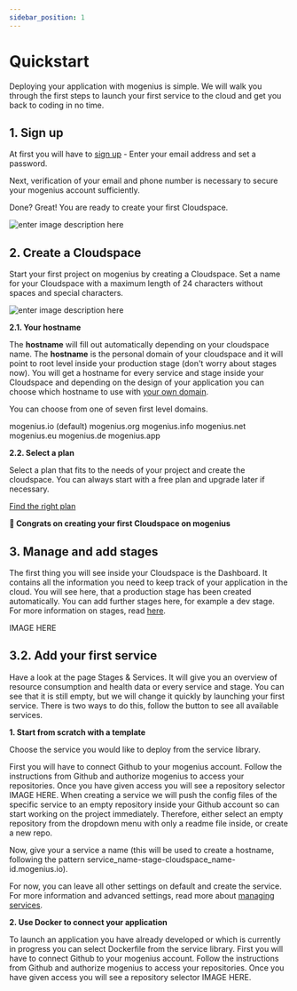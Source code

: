 ```yaml
---
sidebar_position: 1
---
```


# Quickstart
Deploying your application with mogenius is simple. We will walk you through the first steps to launch your first service to the cloud and get you back to coding in no time.

## **1. Sign up​**
At first you will have to [sign up](https://studio.mogenius.com/user/registration) - Enter your email address and set a password.

Next, verification of your email and phone number is necessary to secure your mogenius account sufficiently.

Done? Great! You are ready to create your first Cloudspace.

![enter image description here](https://api.mogenius.com/file/id/115e92a0-6daa-4b15-9420-438448351d89)

## **2. Create a Cloudspace**

Start your first project on mogenius by creating a Cloudspace. Set a name for your Cloudspace with a maximum length of 24 characters without spaces and special characters.

![enter image description here](https://api.mogenius.com/file/id/a8c2aaca-fbe7-401a-bf63-0c99024e2c94)

**2.1. Your hostname**

The **hostname** will fill out automatically depending on your cloudspace name. The **hostname** is the personal domain of your cloudspace and it will point to root level inside your production stage (don't worry about stages now). You will get a hostname for every service and stage inside your Cloudspace and depending on the design of your application you can choose which hostname to use with [your own domain](#).

You can choose from one of seven first level domains.

mogenius.io (default)
mogenius.org
mogenius.info
mogenius.net
mogenius.eu
mogenius.de
mogenius.app

**2.2. Select a plan**

Select a plan that fits to the needs of your project and create the cloudspace. You can always start with a free plan and upgrade later if necessary.

[Find the right plan](#)

**🥳 Congrats on creating your first Cloudspace on mogenius**

## **3. Manage and add stages**

The first thing you will see inside your Cloudspace is the Dashboard. It contains all the information you need to keep track of your application in the cloud. You will see here, that a production stage has been created automatically. You can add further stages here, for example a dev stage. For more information on stages, read [here](#).

IMAGE HERE

## **3.2. Add your first service**

Have a look at the page Stages & Services. It will give you an overview of resource consumption and health data or every service and stage. You can see that it is still empty, but we will change it quickly by launching your first service. There is two ways to do this, follow the button to see all available services.

**1. Start from scratch with a template**

Choose the service you would like to deploy from the service library.

First you will have to connect Github to your mogenius account. Follow the instructions from Github and authorize mogenius to access your repositories. Once you have given access you will see a repository selector IMAGE HERE. When creating a service we will push the config files of the specific service to an empty repository inside your Github account so can start working on the project immediately. Therefore, either select an empty repository from the dropdown menu with only a readme file inside, or create a new repo.

Now, give your a service a name (this will be used to create a hostname, following the pattern service_name-stage-cloudspace_name-id.mogenius.io).

For now, you can leave all other settings on default and create the service. For more information and advanced settings, read more about [managing services](#).

**2. Use Docker to connect your application**

To launch an application you have already developed or which is currently in progress you can select Dockerfile from the service library. First you will have to connect Github to your mogenius account. Follow the instructions from Github and authorize mogenius to access your repositories. Once you have given access you will see a repository selector IMAGE HERE. 
